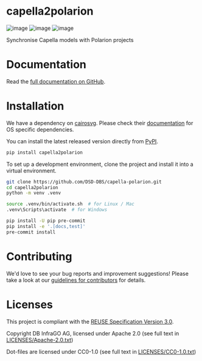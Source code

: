 <!--
 ~ Copyright DB InfraGO AG and contributors
 ~ SPDX-License-Identifier: Apache-2.0
 -->

# capella2polarion

<!-- prettier-ignore -->
![image](https://github.com/DSD-DBS/capella-polarion/actions/workflows/build-test-publish.yml/badge.svg)
![image](https://github.com/DSD-DBS/capella-polarion/actions/workflows/lint.yml/badge.svg)
![image](https://github.com/DSD-DBS/capella-polarion/actions/workflows/docs.yml/badge.svg)

Synchronise Capella models with Polarion projects

# Documentation

<!-- prettier-ignore -->
Read the [full documentation on GitHub](https://dsd-dbs.github.io/capella-polarion).

# Installation
We have a dependency on [cairosvg](https://cairosvg.org/). Please check their
[documentation](https://cairosvg.org/documentation/) for OS specific dependencies.

You can install the latest released version directly from [PyPI](https://pypi.org/project/capella2polarion/).

```zsh
pip install capella2polarion
```

To set up a development environment, clone the project and install it into a
virtual environment.

```zsh
git clone https://github.com/DSD-DBS/capella-polarion.git
cd capella2polarion
python -m venv .venv

source .venv/bin/activate.sh  # for Linux / Mac
.venv\Scripts\activate  # for Windows

pip install -U pip pre-commit
pip install -e '.[docs,test]'
pre-commit install
```

# Contributing

We'd love to see your bug reports and improvement suggestions! Please take a
look at our [guidelines for contributors](CONTRIBUTING.md) for details.

# Licenses

This project is compliant with the
[REUSE Specification Version 3.0](https://git.fsfe.org/reuse/docs/src/commit/d173a27231a36e1a2a3af07421f5e557ae0fec46/spec.md).

Copyright DB InfraGO AG, licensed under Apache 2.0 (see full text in
[LICENSES/Apache-2.0.txt](LICENSES/Apache-2.0.txt))

Dot-files are licensed under CC0-1.0 (see full text in
[LICENSES/CC0-1.0.txt](LICENSES/CC0-1.0.txt))
